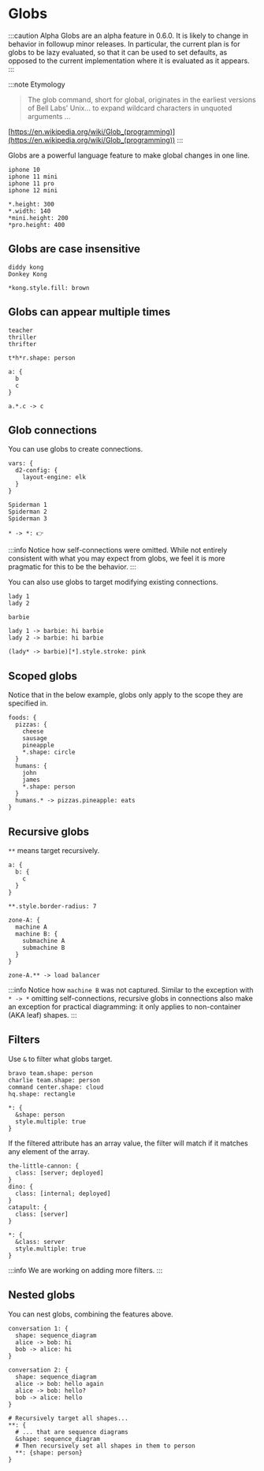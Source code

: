 # Globs

:::caution Alpha
Globs are an alpha feature in 0.6.0. It is likely to change in behavior in followup minor
releases. In particular, the current plan is for globs to be lazy evaluated, so that it
can be used to set defaults, as opposed to the current implementation where it is
evaluated as it appears.
:::

:::note Etymology
> The glob command, short for global, originates in the earliest versions of Bell Labs' Unix... to expand wildcard characters in unquoted arguments ...

[https://en.wikipedia.org/wiki/Glob_(programming)](https://en.wikipedia.org/wiki/Glob_(programming))
:::

Globs are a powerful language feature to make global changes in one line.

```d2
iphone 10
iphone 11 mini
iphone 11 pro
iphone 12 mini

*.height: 300
*.width: 140
*mini.height: 200
*pro.height: 400
```

<div style={{width: 600}} className="embedSVG" dangerouslySetInnerHTML={{__html: require('@site/static/img/generated/globs-intro.svg2')}}></div>

## Globs are case insensitive

```d2
diddy kong
Donkey Kong

*kong.style.fill: brown
```

<div style={{width: 600}} className="embedSVG" dangerouslySetInnerHTML={{__html: require('@site/static/img/generated/globs-casing.svg2')}}></div>

## Globs can appear multiple times

```d2
teacher
thriller
thrifter

t*h*r.shape: person
```

<div style={{width: 600}} className="embedSVG" dangerouslySetInnerHTML={{__html: require('@site/static/img/generated/globs-multiple.svg2')}}></div>

```d2
a: {
  b
  c
}

a.*.c -> c
```

## Glob connections

You can use globs to create connections.

```d2
vars: {
  d2-config: {
    layout-engine: elk
  }
}

Spiderman 1
Spiderman 2
Spiderman 3

* -> *: 👉
```

<div style={{width: 600}} className="embedSVG" dangerouslySetInnerHTML={{__html: require('@site/static/img/generated/globs-connections.svg2')}}></div>

:::info
Notice how self-connections were omitted. While not entirely consistent with what you may
expect from globs, we feel it is more pragmatic for this to be the behavior.
:::

You can also use globs to target modifying existing connections.

```d2
lady 1
lady 2

barbie

lady 1 -> barbie: hi barbie
lady 2 -> barbie: hi barbie

(lady* -> barbie)[*].style.stroke: pink
```

<div style={{width: 600}} className="embedSVG" dangerouslySetInnerHTML={{__html: require('@site/static/img/generated/globs-indexed-connections.svg2')}}></div>

## Scoped globs

Notice that in the below example, globs only apply to the scope they are specified in.

```d2
foods: {
  pizzas: {
    cheese
    sausage
    pineapple
    *.shape: circle
  }
  humans: {
    john
    james
    *.shape: person
  }
  humans.* -> pizzas.pineapple: eats
}
```

<div style={{width: 600}} className="embedSVG" dangerouslySetInnerHTML={{__html: require('@site/static/img/generated/globs-scope.svg2')}}></div>

## Recursive globs

`**` means target recursively.

```d2
a: {
  b: {
    c
  }
}

**.style.border-radius: 7
```

<div style={{width: 600}} className="embedSVG" dangerouslySetInnerHTML={{__html: require('@site/static/img/generated/globs-recursive.svg2')}}></div>

```d2
zone-A: {
  machine A
  machine B: {
    submachine A
    submachine B
  }
}

zone-A.** -> load balancer
```

<div style={{width: 600}} className="embedSVG" dangerouslySetInnerHTML={{__html: require('@site/static/img/generated/globs-recursive-2.svg2')}}></div>


:::info
Notice how `machine B` was not captured. Similar to the exception with `* -> *` omitting
self-connections, recursive globs in connections also make an exception for practical
diagramming: it only applies to non-container (AKA leaf) shapes.
:::

## Filters

Use `&` to filter what globs target.

```d2
bravo team.shape: person
charlie team.shape: person
command center.shape: cloud
hq.shape: rectangle

*: {
  &shape: person
  style.multiple: true
}
```

<div style={{width: 600}} className="embedSVG" dangerouslySetInnerHTML={{__html: require('@site/static/img/generated/globs-filter.svg2')}}></div>

If the filtered attribute has an array value, the filter will match if it matches any
element of the array.

```d2
the-little-cannon: {
  class: [server; deployed]
}
dino: {
  class: [internal; deployed]
}
catapult: {
  class: [server]
}

*: {
  &class: server
  style.multiple: true
}
```

<div style={{width: 600}} className="embedSVG" dangerouslySetInnerHTML={{__html: require('@site/static/img/generated/globs-filter-2.svg2')}}></div>

:::info
We are working on adding more filters.
:::

## Nested globs

You can nest globs, combining the features above.

```d2
conversation 1: {
  shape: sequence_diagram
  alice -> bob: hi
  bob -> alice: hi
}

conversation 2: {
  shape: sequence_diagram
  alice -> bob: hello again
  alice -> bob: hello?
  bob -> alice: hello
}

# Recursively target all shapes...
**: {
  # ... that are sequence diagrams
  &shape: sequence_diagram
  # Then recursively set all shapes in them to person
  **: {shape: person}
}
```

<div style={{width: 600}} className="embedSVG" dangerouslySetInnerHTML={{__html: require('@site/static/img/generated/globs-nested.svg2')}}></div>
